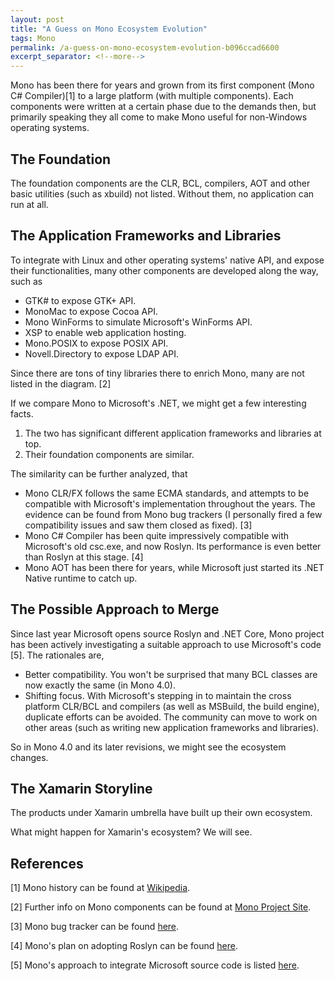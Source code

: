 ```yaml
---
layout: post
title: "A Guess on Mono Ecosystem Evolution"
tags: Mono
permalink: /a-guess-on-mono-ecosystem-evolution-b096ccad6600
excerpt_separator: <!--more-->
---
```

Mono has been there for years and grown from its first component (Mono C# Compiler)[1] to a large platform (with multiple components). Each components were written at a certain phase due to the demands then, but primarily speaking they all come to make Mono useful for non-Windows operating systems.
<!--more-->

## The Foundation

The foundation components are the CLR, BCL, compilers, AOT and other basic utilities (such as xbuild) not listed. Without them, no application can run at all.

## The Application Frameworks and Libraries

To integrate with Linux and other operating systems' native API, and expose their functionalities, many other components are developed along the way, such as

* GTK# to expose GTK+ API.
* MonoMac to expose Cocoa API.
* Mono WinForms to simulate Microsoft's WinForms API.
* XSP to enable web application hosting.
* Mono.POSIX to expose POSIX API.
* Novell.Directory to expose LDAP API.

Since there are tons of tiny libraries there to enrich Mono, many are not listed in the diagram. [2]

If we compare Mono to Microsoft's .NET, we might get a few interesting facts.

1. The two has significant different application frameworks and libraries at top.
1. Their foundation components are similar.

The similarity can be further analyzed, that

* Mono CLR/FX follows the same ECMA standards, and attempts to be compatible with Microsoft's implementation throughout the years. The evidence can be found from Mono bug trackers (I personally fired a few compatibility issues and saw them closed as fixed). [3]
* Mono C# Compiler has been quite impressively compatible with Microsoft's old csc.exe, and now Roslyn. Its performance is even better than Roslyn at this stage. [4]
* Mono AOT has been there for years, while Microsoft just started its .NET Native runtime to catch up.

## The Possible Approach to Merge

Since last year Microsoft opens source Roslyn and .NET Core, Mono project has been actively investigating a suitable approach to use Microsoft's code [5]. The rationales are,

* Better compatibility. You won't be surprised that many BCL classes are now exactly the same (in Mono 4.0).
* Shifting focus. With Microsoft's stepping in to maintain the cross platform CLR/BCL and compilers (as well as MSBuild, the build engine), duplicate efforts can be avoided. The community can move to work on other areas (such as writing new application frameworks and libraries).

So in Mono 4.0 and its later revisions, we might see the ecosystem changes.

## The Xamarin Storyline

The products under Xamarin umbrella have built up their own ecosystem.

What might happen for Xamarin's ecosystem? We will see.

## References

[1] Mono history can be found at [Wikipedia](http://en.wikipedia.org/wiki/Mono_(software)).

[2] Further info on Mono components can be found at [Mono Project Site](http://www.mono-project.com/).

[3] Mono bug tracker can be found [here](http://www.mono-project.com/community/bugs/).

[4] Mono's plan on adopting Roslyn can be found [here](http://tirania.org/blog/archive/2014/Apr-09.html).

[5] Mono's approach to integrate Microsoft source code is listed [here](http://www.mono-project.com/docs/about-mono/dotnet-integration/).

